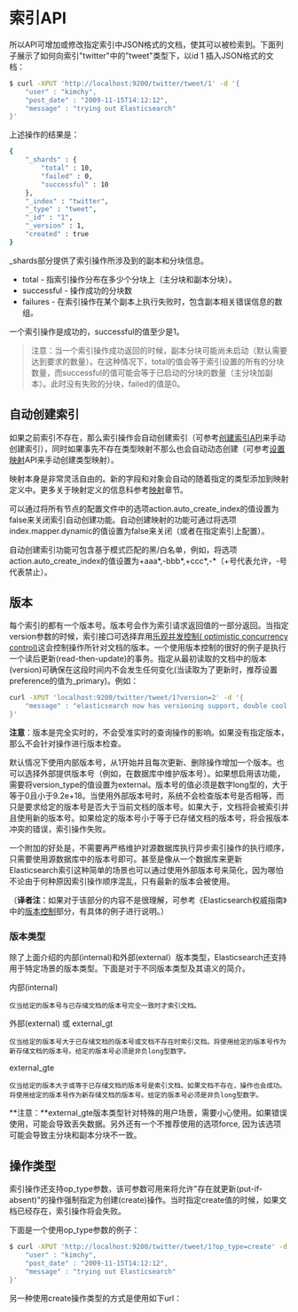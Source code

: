 # 索引API

所以API可增加或修改指定索引中JSON格式的文档，使其可以被检索到。下面列子展示了如何向索引"twitter"中的"tweet"类型下，以id 1 插入JSON格式的文档：

```bash
$ curl -XPUT 'http://localhost:9200/twitter/tweet/1' -d '{
    "user" : "kimchy",
    "post_date" : "2009-11-15T14:12:12",
    "message" : "trying out Elasticsearch"
}'
```
上述操作的结果是：

```bash
{
    "_shards" : {
        "total" : 10,
        "failed" : 0,
        "successful" : 10
    },
    "_index" : "twitter",
    "_type" : "tweet",
    "_id" : "1",
    "_version" : 1,
    "created" : true
}
```
_shards部分提供了索引操作所涉及到的副本和分块信息。

* total - 指索引操作分布在多少个分块上（主分块和副本分块）。
* successful - 操作成功的分块数
* failures - 在索引操作在某个副本上执行失败时，包含副本相关错误信息的数组。

一个索引操作是成功的，successful的值至少是1。

> 注意：当一个索引操作成功返回的时候，副本分块可能尚未启动（默认需要达到要求的数量）。在这种情况下，total的值会等于索引设置的所有的分块数量，而successful的值可能会等于已启动的分块的数量（主分块加副本）。此时没有失败的分块，failed的值是0。

## 自动创建索引

如果之前索引不存在，那么索引操作会自动创建索引（可参考[创建索引API](/indices-apis/create-index.md)来手动创建索引），同时如果事先不存在类型映射不那么也会自动动态创建（可参考[设置映射](/indices-apis/put-mapping.md)API来手动创建类型映射）。

映射本身是非常灵活自由的。新的字段和对象会自动的随着指定的类型添加到映射定义中。更多关于映射定义的信息科参考[映射](/mapping/README.md)章节。

可以通过将所有节点的配置文件中的选项action.auto_create_index的值设置为false来关闭索引自动创建功能。自动创建映射的功能可通过将选项index.mapper.dynamic的值设置为false来关闭（或者在指定索引上配置）。

自动创建索引功能可包含基于模式匹配的黑/白名单，例如，将选项action.auto_create_index的值设置为+aaa*,-bbb*,+ccc*,-*（+号代表允许，-号代表禁止）。

## 版本

每个索引的都有一个版本号。版本号会作为索引请求返回值的一部分返回。当指定version参数的时候，索引接口可选择弃用[乐观并发控制( optimistic concurrency control)](http://en.wikipedia.org/wiki/Optimistic_concurrency_control)这会控制操作所针对文档的版本。一个使用版本控制的很好的例子是执行一个读后更新(read-then-update)的事务。指定从最初读取的文档中的版本(version)可确保在这段时间内不会发生任何变化(当读取为了更新时，推荐设置preference的值为_primary)。例如：

```bash
curl -XPUT 'localhost:9200/twitter/tweet/1?version=2' -d '{
    "message" : "elasticsearch now has versioning support, double cool!"
}'
```

**注意**：版本是完全实时的，不会受准实时的查询操作的影响。如果没有指定版本，那么不会针对操作进行版本检查。

默认情况下使用内部版本号，从1开始并且每次更新、删除操作增加一个版本。也可以选择外部提供版本号（例如，在数据库中维护版本号）。如果想启用该功能，需要将version_type的值设置为external。版本号的值必须是数字long型的，大于等于0且小于9.2e+18。当使用外部版本号时，系统不会检查版本号是否相等，而只是要求给定的版本号是否大于当前文档的版本号。如果大于，文档将会被索引并且使用新的版本号。如果给定的版本号小于等于已存储文档的版本号，将会报版本冲突的错误，索引操作失败。

一个附加的好处是，不需要再严格维护对源数据库执行异步索引操作的执行顺序，只需要使用源数据库中的版本号即可。甚至是像从一个数据库来更新Elasticsearch索引这种简单的场景也可以通过使用外部版本号来简化，因为哪怕不论由于何种原因索引操作顺序混乱，只有最新的版本会被使用。

（**译者注**：如果对于该部分的内容不是很理解，可参考《Elasticsearch权威指南》中的[版本控制](http://es.xiaoleilu.com/030_Data/40_Version_control.html)部分，有具体的例子进行说明。）

### 版本类型

除了上面介绍的内部(internal)和外部(external）版本类型，Elasticsearch还支持用于特定场景的版本类型。下面是对于不同版本类型及其语义的简介。

内部(internal)

    仅当给定的版本号与已存储文档的版本号完全一致时才索引文档。

外部(external) 或 external_gt

    仅当给定的版本号大于已存储文档的版本号或文档不存在时索引文档。将使用给定的版本号作为新存储文档的版本号。给定的版本号必须是非负long型数字。

external_gte

    仅当给定的版本大于或等于已存储文档的版本号是索引文档。如果文档不存在，操作也会成功。将使用给定的版本号作为新存储文档的版本号。给定的版本号必须是非负long型数字。

**注意：**external_gte版本类型针对特殊的用户场景，需要小心使用。如果错误使用，可能会导致丢失数据。另外还有一个不推荐使用的选项force, 因为该选项可能会导致主分块和副本分块不一致。

## 操作类型

索引操作还支持op_type参数，该可参数可用来将允许"存在就更新(put-if-absent)"的操作强制指定为创建(create)操作。当时指定create值的时候，如果文档已经存在，索引操作将会失败。

下面是一个使用op_type参数的例子：

```bash
$ curl -XPUT 'http://localhost:9200/twitter/tweet/1?op_type=create' -d '{
    "user" : "kimchy",
    "post_date" : "2009-11-15T14:12:12",
    "message" : "trying out Elasticsearch"
}'
```

另一种使用create操作类型的方式是使用如下url：

```bash
